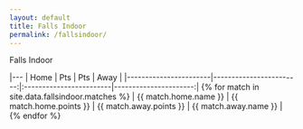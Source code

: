 ```yaml
---
layout: default
title: Falls Indoor
permalink: /fallsindoor/
---
```


Falls Indoor

|---
| Home                  | Pts                     | Pts                     | Away                  |
|-----------------------|------------------------:|:------------------------|----------------------:| {% for match in site.data.fallsindoor.matches %}
| {{ match.home.name }} | {{ match.home.points }} | {{ match.away.points }} | {{ match.away.name }} | {% endfor %}
